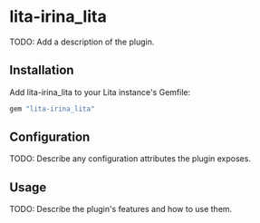 # lita-irina_lita

TODO: Add a description of the plugin.

## Installation

Add lita-irina_lita to your Lita instance's Gemfile:

``` ruby
gem "lita-irina_lita"
```

## Configuration

TODO: Describe any configuration attributes the plugin exposes.

## Usage

TODO: Describe the plugin's features and how to use them.
